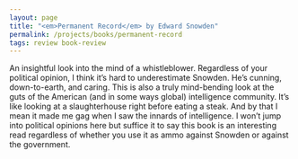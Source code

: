 ```yaml
---
layout: page
title: "<em>Permanent Record</em> by Edward Snowden"
permalink: /projects/books/permanent-record
tags: review book-review
---
```


An insightful look into the mind of a whistleblower. Regardless of your political opinion, I think it’s hard to underestimate Snowden. He’s cunning, down-to-earth, and caring. This is also a truly mind-bending look at the guts of the American (and in some ways global) intelligence community. It’s like looking at a slaughterhouse right before eating a steak. And by that I mean it made me gag when I saw the innards of intelligence. I won’t jump into political opinions here but suffice it to say this book is an interesting read regardless of whether you use it as ammo against Snowden or against the government.
